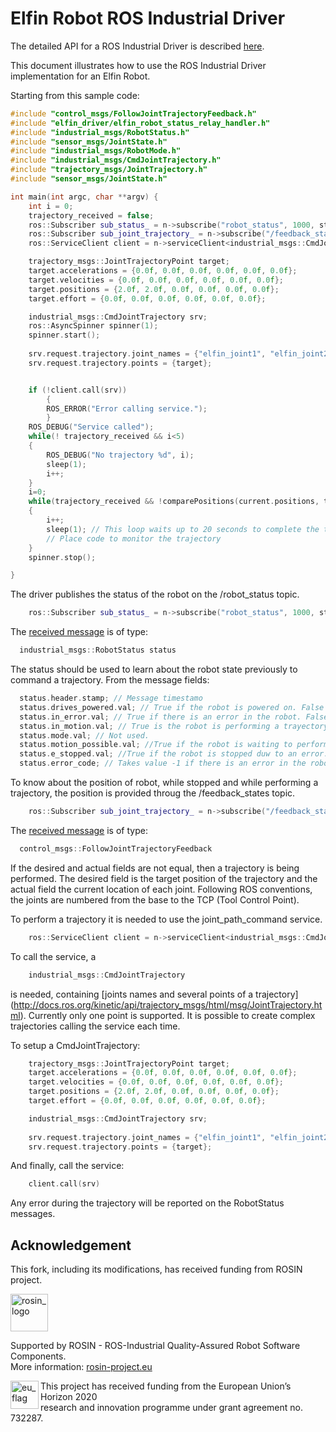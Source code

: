 
Elfin Robot ROS Industrial Driver
======

The detailed API for a ROS Industrial Driver is described [here](http://wiki.ros.org/Industrial/Industrial_Robot_Driver_Spec).

This document illustrates how to use the ROS Industrial Driver implementation for an Elfin Robot.

Starting from this sample code:

```c++
#include "control_msgs/FollowJointTrajectoryFeedback.h"
#include "elfin_driver/elfin_robot_status_relay_handler.h"
#include "industrial_msgs/RobotStatus.h"
#include "sensor_msgs/JointState.h"
#include "industrial_msgs/RobotMode.h"
#include "industrial_msgs/CmdJointTrajectory.h"
#include "trajectory_msgs/JointTrajectory.h"
#include "sensor_msgs/JointState.h"

int main(int argc, char **argv) {
	int i = 0;
	trajectory_received = false;
	ros::Subscriber sub_status_ = n->subscribe("robot_status", 1000, status_trajectoryTest);
	ros::Subscriber sub_joint_trajectory_ = n->subscribe("/feedback_states", 1, trajectory_trajectoryTest);
	ros::ServiceClient client = n->serviceClient<industrial_msgs::CmdJointTrajectory>("joint_path_command");

	trajectory_msgs::JointTrajectoryPoint target;
	target.accelerations = {0.0f, 0.0f, 0.0f, 0.0f, 0.0f, 0.0f};
	target.velocities = {0.0f, 0.0f, 0.0f, 0.0f, 0.0f, 0.0f};
	target.positions = {2.0f, 2.0f, 0.0f, 0.0f, 0.0f, 0.0f};
	target.effort = {0.0f, 0.0f, 0.0f, 0.0f, 0.0f, 0.0f};

	industrial_msgs::CmdJointTrajectory srv; 
	ros::AsyncSpinner spinner(1); 
	spinner.start();
	
	srv.request.trajectory.joint_names = {"elfin_joint1", "elfin_joint2", "elfin_joint3", "elfin_joint4", "elfin_joint5","elfin_joint6"};
	srv.request.trajectory.points = {target};


	if (!client.call(srv))
        {
		ROS_ERROR("Error calling service.");
        }
	ROS_DEBUG("Service called");
	while(!	trajectory_received && i<5)
	{
		ROS_DEBUG("No trajectory %d", i);
		sleep(1);
		i++;	
	}
	i=0;
	while(trajectory_received && !comparePositions(current.positions, target.positions) && i < 20)
	{
		i++;
		sleep(1); // This loop waits up to 20 seconds to complete the trajectory
		// Place code to monitor the trajectory
	}
	spinner.stop();

}
```
The driver publishes the status of the robot on the /robot_status topic.
```c++
	ros::Subscriber sub_status_ = n->subscribe("robot_status", 1000, status_trajectory);
```
The [received message](http://docs.ros.org/melodic/api/industrial_msgs/html/msg/RobotStatus.html) is of type:
```c++
  industrial_msgs::RobotStatus status
```
The status should be used to learn about the robot state previously to command a trajectory. From the message fields: 
```c++
  status.header.stamp; // Message timestamo
  status.drives_powered.val; // True if the robot is powered on. False otherwise.
  status.in_error.val; // True if there is an error in the robot. False otherwise.
  status.in_motion.val; // True is the robot is performing a trayectory. False otherwise.  
  status.mode.val; // Not used.
  status.motion_possible.val; //True if the robot is waiting to perform a trajectory. False otherwise
  status.e_stopped.val; //True if the robot is stopped duw to an error. False otherwise;
  status.error_code; // Takes value -1 if there is an error in the robot or 0 if there is no error.
```
To know about the position of robot, while stopped and while performing a trajectory, the position is provided throug the /feedback_states topic.
```c++
	ros::Subscriber sub_joint_trajectory_ = n->subscribe("/feedback_states", 1, trajectory_trajectory);
```
The [received message](http://docs.ros.org/electric/api/control_msgs/html/msg/FollowJointTrajectoryFeedback.html) is of type:
```c++
  control_msgs::FollowJointTrajectoryFeedback
```
If the desired and actual fields are not equal, then a trajectory is being performed. The desired field is the target position of the trajectory and the actual field the current location of each joint. Following ROS conventions, the joints are numbered from the base to the TCP (Tool Control Point).

To perform a trajectory it is needed to use the joint_path_command service.

```c++
	ros::ServiceClient client = n->serviceClient<industrial_msgs::CmdJointTrajectory>("joint_path_command");
```
To call the service, a 
```c++
    industrial_msgs::CmdJointTrajectory 
```
is needed, containing [joints names and several points of a trajectory] (http://docs.ros.org/kinetic/api/trajectory_msgs/html/msg/JointTrajectory.html). Currently only one point is supported. It is possible to create complex trajectories calling the service each time.

To setup a CmdJointTrajectory:
```c++
	trajectory_msgs::JointTrajectoryPoint target;
	target.accelerations = {0.0f, 0.0f, 0.0f, 0.0f, 0.0f, 0.0f};
	target.velocities = {0.0f, 0.0f, 0.0f, 0.0f, 0.0f, 0.0f};
	target.positions = {2.0f, 2.0f, 0.0f, 0.0f, 0.0f, 0.0f};
	target.effort = {0.0f, 0.0f, 0.0f, 0.0f, 0.0f, 0.0f};

	industrial_msgs::CmdJointTrajectory srv; 
	
	srv.request.trajectory.joint_names = {"elfin_joint1", "elfin_joint2", "elfin_joint3", "elfin_joint4", "elfin_joint5","elfin_joint6"};
	srv.request.trajectory.points = {target};
```
And finally, call the service:

```c++
    client.call(srv)
```
Any error during the trajectory will be reported on the RobotStatus messages.

## Acknowledgement

This fork, including its modifications, has received funding from ROSIN project.

<a href="http://rosin-project.eu">
  <img src="http://rosin-project.eu/wp-content/uploads/rosin_ack_logo_wide.png" 
       alt="rosin_logo" height="60" >
</a></br>

Supported by ROSIN - ROS-Industrial Quality-Assured Robot Software Components.  
More information: <a href="http://rosin-project.eu">rosin-project.eu</a>

<img src="http://rosin-project.eu/wp-content/uploads/rosin_eu_flag.jpg" 
     alt="eu_flag" height="45" align="left" >  

This project has received funding from the European Union’s Horizon 2020  
research and innovation programme under grant agreement no. 732287.
